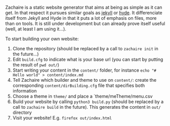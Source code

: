 
Zachaire is a static website generator that aims at being as simple as it can get. In that respect it pursues similar goals as [jekyll](https://github.com/jekyll/jekyll) or [hyde](https://github.com/hyde/hyde). It differenciate itself from Jekyll and Hyde in that it puts a lot of emphasis on files, more than on tools. It is still under development but can already prove itself useful (well, at least I am using it…).

To start building your own website:
 1. Clone the repository (should be replaced by a call to `zachaire init` in the future…)
 2. Edit `build.cfg` to indicate what is your base url (you can start by putting the result of `pwd out/`)
 3. Start writing your content in the `content/` folder, for instance `echo "# Hello world" > content/index.md`
 4. Tell Zachaire which builder and theme to use on `content/`: create the corresponding `content/dirBuilding.cfg` file that specifies both information
 5. Choose a theme in `theme/` and place a `theme/meTheme/menu.csv
 6. Build your website by calling `python3 build.py` (should be replaced by a call to `zachaire build` in the future). This generates the content in `out/` directory
 7. Visit your website! E.g. `firefox out/index.html`

